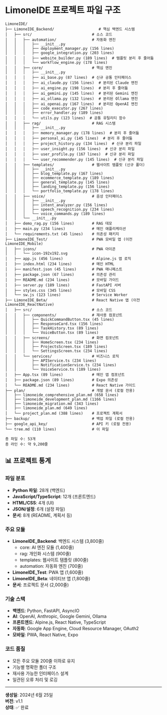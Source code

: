 # LimoneIDE 프로젝트 파일 구조

```
LimoneIDE/
├── LimoneIDE_Backend/                    # 핵심 백엔드 시스템
│   ├── src/                           # 소스 코드
│   │   ├── automation/                # 자동화 엔진
│   │   │   ├── __init__.py
│   │   │   ├── deployment_manager.py (156 lines)
│   │   │   ├── google_integration.py (203 lines)
│   │   │   ├── website_builder.py (189 lines)  # 템플릿 분리 후 줄어듦
│   │   │   └── workflow_engine.py (178 lines)
│   │   ├── core/                      # 핵심 엔진
│   │   │   ├── __init__.py
│   │   │   ├── ai_base.py (87 lines)  # 신규 공통 인터페이스
│   │   │   ├── ai_claude.py (156 lines)  # 분리된 Claude 엔진
│   │   │   ├── ai_engine.py (198 lines)  # 분리 후 줄어듦
│   │   │   ├── ai_gemini.py (145 lines)  # 분리된 Gemini 엔진
│   │   │   ├── ai_ollama.py (132 lines)  # 분리된 Ollama 엔진
│   │   │   ├── ai_openai.py (167 lines)  # 분리된 OpenAI 엔진
│   │   │   ├── code_executor.py (267 lines)
│   │   │   ├── error_handler.py (189 lines)
│   │   │   └── utils.py (123 lines)  # 공통 유틸리티 함수
│   │   ├── rag/                       # RAG 시스템
│   │   │   ├── __init__.py
│   │   │   ├── memory_manager.py (178 lines)  # 분리 후 줄어듦
│   │   │   ├── personal_ai.py (145 lines)  # 분리 후 줄어듦
│   │   │   ├── project_history.py (134 lines)  # 신규 분리 파일
│   │   │   ├── user_insight.py (156 lines)  # 신규 분리 파일
│   │   │   ├── user_profile.py (167 lines)  # 신규 분리 파일
│   │   │   └── user_recommender.py (145 lines)  # 신규 분리 파일
│   │   ├── templates/                 # 웹사이트 템플릿 (신규 폴더)
│   │   │   ├── __init__.py
│   │   │   ├── blog_template.py (167 lines)
│   │   │   ├── ecommerce_template.py (189 lines)
│   │   │   ├── general_template.py (145 lines)
│   │   │   ├── landing_template.py (156 lines)
│   │   │   └── portfolio_template.py (178 lines)
│   │   ├── voice/                     # 음성 인터페이스
│   │   │   ├── __init__.py
│   │   │   ├── intent_analyzer.py (156 lines)
│   │   │   ├── speech_recognition.py (234 lines)
│   │   │   └── voice_commands.py (189 lines)
│   │   └── __init__.py
│   ├── demo_rag.py (156 lines)        # RAG 데모
│   ├── main.py (234 lines)            # 메인 애플리케이션
│   └── requirements.txt (45 lines)    # 의존성 패키지
├── LimoneIDE_Test/                    # PWA 모바일 앱 (이전 LimoneIDE_Mobile)
│   ├── icons/                         # PWA 아이콘
│   │   └── icon-192x192.svg
│   ├── app.js (456 lines)             # Alpine.js 앱 로직
│   ├── index.html (234 lines)         # 메인 HTML
│   ├── manifest.json (45 lines)       # PWA 매니페스트
│   ├── package.json (67 lines)        # 의존성 관리
│   ├── README.md (234 lines)          # 모바일 가이드
│   ├── server.py (189 lines)          # FastAPI 서버
│   ├── styles.css (345 lines)         # 모바일 CSS
│   └── sw.js (123 lines)              # Service Worker
├── LimoneIDE_Beta/                    # React Native 앱 (이전 LimoneIDE_ReactNative)
│   ├── src/                           # 소스 코드
│   │   ├── components/                # 재사용 컴포넌트
│   │   │   ├── QuickCommandButton.tsx (45 lines)
│   │   │   ├── ResponseCard.tsx (156 lines)
│   │   │   ├── TaskHistory.tsx (89 lines)
│   │   │   └── VoiceButton.tsx (89 lines)
│   │   ├── screens/                   # 화면 컴포넌트
│   │   │   ├── HomeScreen.tsx (234 lines)
│   │   │   ├── ProjectsScreen.tsx (189 lines)
│   │   │   └── SettingsScreen.tsx (234 lines)
│   │   └── services/                  # 비즈니스 로직
│   │       ├── APIService.ts (234 lines)
│   │       ├── NotificationService.ts (234 lines)
│   │       └── VoiceService.ts (189 lines)
│   ├── App.tsx (89 lines)             # 메인 앱 컴포넌트
│   ├── package.json (89 lines)        # Expo 의존성
│   └── README.md (234 lines)          # React Native 가이드
├── plan/                              # 개발 문서 (로컬 전용)
│   ├── limoneide_comprehensive_plan.md (658 lines)
│   ├── limoneide_development_plan.md (1166 lines)
│   ├── limoneide_migration.md (343 lines)
│   ├── limoneide_plan.md (649 lines)
│   └── project_plan.md (388 lines)    # 프로젝트 계획서
├── backup/                            # 백업 파일 (로컬 전용)
├── google_api_key/                    # API 키 (로컬 전용)
└── tree.md (110 lines)                # 이 파일

총 파일 수: 53개
총 라인 수: 약 9,200줄
```

## 📊 프로젝트 통계

### **파일 분포**
- **Python 파일**: 28개 (백엔드)
- **JavaScript/TypeScript**: 12개 (프론트엔드)
- **HTML/CSS**: 4개 (UI)
- **JSON/설정**: 6개 (설정 파일)
- **문서**: 8개 (README, 계획서 등)

### **주요 모듈**
- **LimoneIDE_Backend**: 백엔드 시스템 (3,800줄)
  - core: AI 엔진 모듈 (1,400줄)
  - rag: 개인화 시스템 (900줄)
  - templates: 웹사이트 템플릿 (800줄)
  - automation: 자동화 엔진 (700줄)
- **LimoneIDE_Test**: PWA 앱 (1,600줄)
- **LimoneIDE_Beta**: 네이티브 앱 (1,800줄)
- **문서**: 프로젝트 문서 (2,000줄)

### **기술 스택**
- **백엔드**: Python, FastAPI, AsyncIO
- **AI**: OpenAI, Anthropic, Google Gemini, Ollama
- **프론트엔드**: Alpine.js, React Native, TypeScript
- **자동화**: Google App Engine, Cloud Resource Manager, OAuth2
- **모바일**: PWA, React Native, Expo

### **코드 품질**
- 모든 주요 모듈 200줄 이하로 유지
- 기능별 명확한 폴더 구조
- 재사용 가능한 인터페이스 설계
- 일관된 오류 처리 및 로깅

---

**생성일**: 2024년 6월 25일  
**버전**: v1.1  
**상태**: ✅ 완료 